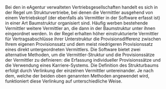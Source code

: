 Bei den in eAgentur verwalteten Vertriebsgesellschaften handelt es sich in der Regel um Strukturvertriebe, bei denen die Vermittler ausgehend von einem
Vertriebskopf (der ebenfalls als Vermittler in der Software erfasst ist) in einer Art Baumstruktur organisiert sind. Häufig werben bestehende
Vermittler weitere Vermittler an, die dann in der Baumstruktur unter ihnen eingeordnet werden. In der Regel erhalten höher einstrukturierte Vermittler
für Vertragsabschlüsse ihrer Unterstruktur die Provisionsdifferenz zwischen Ihrem eigenen Provisionssatz und dem meist niedrigeren Provisionssatz
eines direkt untergeordneten Vermittlers. Die Software bietet zwei alternative Methoden, um die Vermittler-Struktur und die Provisionssätze der
Vermittler zu definieren: die Erfassung individueller Provisionssätze und die Verwendung eines Karriere-Systems. Die Definition des Strukturbaums
erfolgt durch Verlinkung der einzelnen Vermittler untereinander. Je nach dem, welche der beiden oben genannten Methoden angewendet wird, funktioniert diese
Verlinkung auf unterschiedliche Weise.
